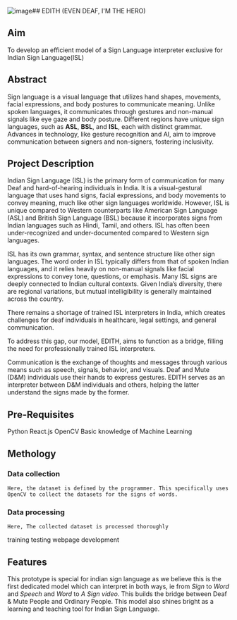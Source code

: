 ![image](https://github.com/user-attachments/assets/8d895b04-8747-4d39-9e08-75361af603d8)## EDITH (EVEN DEAF, I'M THE HERO)

## Aim
To develop an efficient model of a Sign Language interpreter exclusive for Indian Sign Language(ISL) 

## Abstract

Sign language is a visual language that utilizes hand shapes, movements, facial expressions, and body postures to communicate meaning. Unlike spoken languages, it communicates through gestures and non-manual signals like eye gaze and body posture. Different regions have unique sign languages, such as **ASL**, **BSL**, and **ISL**, each with distinct grammar. Advances in technology, like gesture recognition and AI, aim to improve communication between signers and non-signers, fostering inclusivity.

## Project Description

Indian Sign Language (ISL) is the primary form of communication for many Deaf and hard-of-hearing individuals in India. It is a visual-gestural language that uses hand signs, facial expressions, and body movements to convey meaning, much like other sign languages worldwide. However, ISL is unique compared to Western counterparts like American Sign Language (ASL) and British Sign Language (BSL) because it incorporates signs from Indian languages such as Hindi, Tamil, and others. ISL has often been under-recognized and under-documented compared to Western sign languages.

ISL has its own grammar, syntax, and sentence structure like other sign languages. The word order in ISL typically differs from that of spoken Indian languages, and it relies heavily on non-manual signals like facial expressions to convey tone, questions, or emphasis. Many ISL signs are deeply connected to Indian cultural contexts. Given India’s diversity, there are regional variations, but mutual intelligibility is generally maintained across the country.

There remains a shortage of trained ISL interpreters in India, which creates challenges for deaf individuals in healthcare, legal settings, and general communication.

To address this gap, our model, EDITH, aims to function as a bridge, filling the need for professionally trained ISL interpreters.

Communication is the exchange of thoughts and messages through various means such as speech, signals, behavior, and visuals. Deaf and Mute (D&M) individuals use their hands to express gestures. EDITH serves as an interpreter between D&M individuals and others, helping the latter understand the signs made by the former.

## Pre-Requisites
Python
React.js
OpenCV
Basic knowledge of Machine Learning

## Methology

### Data collection
    Here, the dataset is defined by the programmer. This specifically uses OpenCV to collect the datasets for the signs of words.
### Data processing
    Here, The collected dataset is processed thoroughly  
training
testing
webpage development

## Features

This prototype is special for indian sign language as we believe this is the first dedicated model which can interpret in both ways, ie from *Sign* to *Word* and *Speech* and *Word* to *A Sign video*. This builds the bridge between Deaf & Mute People and Ordinary People.
This model also shines bright as a learning and teaching tool for Indian Sign Language.




